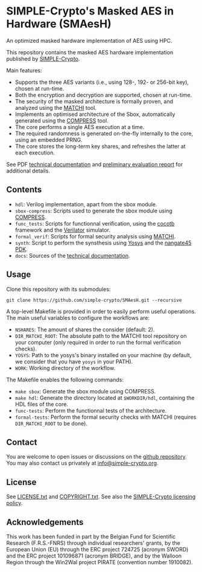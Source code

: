 # SIMPLE-Crypto's Masked AES in Hardware (SMAesH)

An optimized masked hardware implementation of AES using HPC. 

This repository contains the masked AES hardware implementation published by [SIMPLE-Crypto](https://simple-crypto.org).

Main features:

- Supports the three AES variants (i.e., using 128-, 192- or 256-bit key), chosen at run-time.
- Both the encryption and decryption are supported, chosen at run-time.
- The security of the masked architecture is formally proven, and analyzed using the [MATCHI](https://github.com/cassiersg/matchi) tool.
- Implements an optimised architecture of the Sbox, automatically generated using the [COMPRESS](https://github.com/cassiersg/compress) tool. 
- The core performs a single AES execution at a time. 
- The required randomness is generated on-the-fly internally to the core, using an embedded PRNG. 
- The core stores the long-term key shares, and refreshes the latter at each execution. 


See PDF [technical documentation](https://github.com/simple-crypto/SMAesH/releases/latest/download/SMAesH.pdf) and [preliminary evaluation report](https://simple-crypto.org/outputs) for additional details.

## Contents

- `hdl`: Verilog implementation, apart from the sbox module.
- `sbox-compress`: Scripts used to generate the sbox module using [COMPRESS](https://github.com/cassiersg/compress).  
- `func_tests`: Scripts for functionnal verification, using the [cocotb](https://www.cocotb.org/) framework and the [Verilator](https://www.veripool.org/verilator/) simulator.
- `formal_verif`: Scripts for formal security analysis using [MATCHI](https://github.com/cassiersg/matchi).
- `synth`: Script to perform the synsthesis using [Yosys](https://yosyshq.net/yosys/) and the [nangate45 PDK](https://github.com/The-OpenROAD-Project-Attic/PEX/tree/master/kits/nangate45). 
- `docs`: Sources of the [technical documentation](https://github.com/simple-crypto/SMAesH/releases/download/latest/SMAesH.pdf).

## Usage

Clone this repository with its submodules:
```
git clone https://github.com/simple-crypto/SMAesH.git --recursive
```

A top-level Makefile is provided in order to easily perform useful operations. 
The main useful variables to configure the workflows are: 

- `NSHARES`: The amount of shares the consider (default: 2). 
- `DIR_MATCHI_ROOT`: The absolute path to the MATCHI tool repository on your computer (only required in order to run the formal verification checks). 
- `YOSYS`: Path to the yosys's binary installed on your machine (by default, we consider that you have `yosys` in your PATH).  
- `WORK`: Working directory of the workflow. 

The Makefile enables the following commands: 

- `make sbox`: Generate the sbox module using COMPRESS.  
- `make hdl`: Generate the directory located at `$WORKDIR/hdl`, containing the HDL files of the core.
- `func-tests`: Perform the functionnal tests of the architecture. 
- `formal-tests`: Perform the formal security checks with MATCHI (requires `DIR_MATCHI_ROOT` to be done). 

## Contact

You are welcome to open issues or discussions on the [github repository](https://github.com/simple-crypto/SMAesH/issues/new).
You may also contact us privately at <info@simple-crypto.org>.

## License

See [LICENSE.txt](LICENSE.txt) and [COPYRIGHT.txt](COPYRIGHT.txt).
See also the [SIMPLE-Crypto licensing policy](https://www.simple-crypto.dev/organization).

## Acknowledgements

This work has been funded in part by the Belgian Fund for Scientific Research
(F.R.S.-FNRS) through individual researchers' grants, by the European Union
(EU) through the ERC project 724725 (acronym SWORD) and the ERC project
101096871 (acronym BRIDGE), and by the Walloon Region through the Win2Wal
project PIRATE (convention number 1910082).
